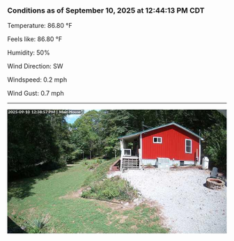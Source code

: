### Conditions as of September 10, 2025 at 12:44:13 PM CDT 

Temperature: 86.80 &deg;F

Feels like: 86.80 &deg;F

Humidity: 50%

Wind Direction: SW

Windspeed: 0.2 mph

Wind Gust: 0.7 mph

---

<img src="./images/latest.jpeg"/>

